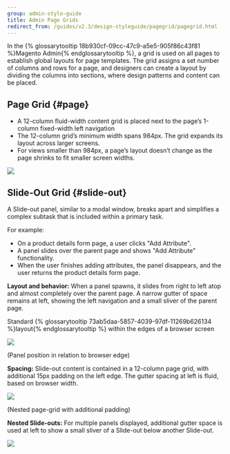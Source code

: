 ```yaml
---
group: admin-style-guide
title: Admin Page Grids
redirect_from: /guides/v2.3/design-styleguide/pagegrid/pagegrid.html
---
```


In the {% glossarytooltip 18b930cf-09cc-47c9-a5e5-905f86c43f81 %}Magento Admin{% endglossarytooltip %}, a grid is used on all pages to establish global layouts for page templates. The grid assigns a set number of columns and rows for a page, and designers can create a layout by dividing the columns into sections, where design patterns and content can be placed.

## Page Grid {#page}

<ul>
	<li>A 12-column fluid-width content grid is placed next to the page’s 1-column fixed-width left navigation</li>
	<li>The 12-column grid’s minimum width spans 984px. The grid expands its layout across larger screens.</li>
	<li>For views smaller than 984px, a page’s layout doesn’t change as the page shrinks to fit smaller screen widths.</li>
</ul>

![]({{page.baseurl}}/design-style/images/pagegrid.png)

## Slide-Out Grid {#slide-out}

A Slide-out panel, similar to a modal window, breaks apart and simplifies a complex subtask that is included within a primary task.

For example:

<ul>
	<li>On a product details form page, a user clicks "Add Attribute".</li>
	<li>A panel slides over the parent page and shows "Add Attribute" functionality.</li>
	<li>When the user finishes adding attributes, the panel disappears, and the user returns the 		product details form page.</li>
</ul>

<b>Layout and behavior:</b> When a panel spawns, it slides from right to left atop and almost completely over the parent page. A narrow gutter of space remains at left, showing the left navigation and a small sliver of the parent page.

Standard {% glossarytooltip 73ab5daa-5857-4039-97df-11269b626134 %}layout{% endglossarytooltip %} within the edges of a browser screen

![]({{page.baseurl}}/design-style/images/slideout-panel7.png)

(Panel position in relation to browser edge)

<b>Spacing:</b> Slide-out content is contained in a 12-column page grid, with additional 15px padding on the left edge. The gutter spacing at left is fluid, based on browser width.

![]({{page.baseurl}}/design-style/images/slideout-panel8.png)

(Nested page-grid with additional padding)

<b>Nested Slide-outs:</b> For multiple panels displayed, additional gutter space is used at left to show a small sliver of a Slide-out below another Slide-out.

![]({{page.baseurl}}/design-style/images/slideout-panel9.png)


